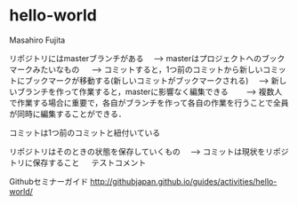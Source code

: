 # hello-world

Masahiro Fujita

リポジトリにはmasterブランチがある
　--> masterはプロジェクトへのブックマークみたいなもの
　  --> コミットすると，1つ前のコミットから新しいコミットにブックマークが移動する(新しいコミットがブックマークされる)
　--> 新しいブランチを作って作業すると，masterに影響なく編集できる
　　--> 複数人で作業する場合に重要で，各自がブランチを作って各自の作業を行うことで全員が同時に編集することができる．
  
コミットは1つ前のコミットと紐付いている
  
リポジトリはそのときの状態を保存していくもの
　--> コミットは現状をリポジトリに保存すること
　
テストコメント

Githubセミナーガイド
http://githubjapan.github.io/guides/activities/hello-world/
